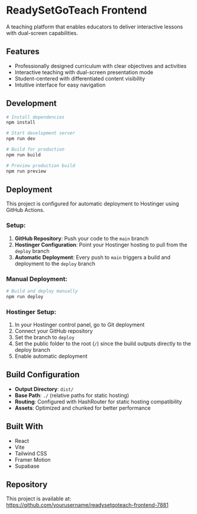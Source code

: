 # ReadySetGoTeach Frontend

A teaching platform that enables educators to deliver interactive lessons with dual-screen capabilities.

## Features

- Professionally designed curriculum with clear objectives and activities
- Interactive teaching with dual-screen presentation mode
- Student-centered with differentiated content visibility
- Intuitive interface for easy navigation

## Development

```bash
# Install dependencies
npm install

# Start development server
npm run dev

# Build for production
npm run build

# Preview production build
npm run preview
```

## Deployment

This project is configured for automatic deployment to Hostinger using GitHub Actions.

### Setup:

1. **GitHub Repository**: Push your code to the `main` branch
2. **Hostinger Configuration**: Point your Hostinger hosting to pull from the `deploy` branch
3. **Automatic Deployment**: Every push to `main` triggers a build and deployment to the `deploy` branch

### Manual Deployment:

```bash
# Build and deploy manually
npm run deploy
```

### Hostinger Setup:

1. In your Hostinger control panel, go to Git deployment
2. Connect your GitHub repository
3. Set the branch to `deploy`
4. Set the public folder to the root (`/`) since the build outputs directly to the deploy branch
5. Enable automatic deployment

## Build Configuration

- **Output Directory**: `dist/`
- **Base Path**: `./` (relative paths for static hosting)
- **Routing**: Configured with HashRouter for static hosting compatibility
- **Assets**: Optimized and chunked for better performance

## Built With

- React
- Vite
- Tailwind CSS
- Framer Motion
- Supabase

## Repository

This project is available at: https://github.com/yourusername/readysetgoteach-frontend-7881
